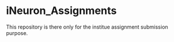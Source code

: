 # iNeuron_Assignments
This repository is there only for the institue assignment submission purpose.
